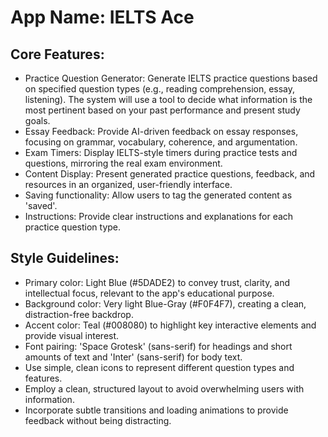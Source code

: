 # **App Name**: IELTS Ace

## Core Features:

- Practice Question Generator: Generate IELTS practice questions based on specified question types (e.g., reading comprehension, essay, listening). The system will use a tool to decide what information is the most pertinent based on your past performance and present study goals.
- Essay Feedback: Provide AI-driven feedback on essay responses, focusing on grammar, vocabulary, coherence, and argumentation.
- Exam Timers: Display IELTS-style timers during practice tests and questions, mirroring the real exam environment.
- Content Display: Present generated practice questions, feedback, and resources in an organized, user-friendly interface.
- Saving functionality: Allow users to tag the generated content as 'saved'.
- Instructions: Provide clear instructions and explanations for each practice question type.

## Style Guidelines:

- Primary color: Light Blue (#5DADE2) to convey trust, clarity, and intellectual focus, relevant to the app's educational purpose.
- Background color: Very light Blue-Gray (#F0F4F7), creating a clean, distraction-free backdrop.
- Accent color: Teal (#008080) to highlight key interactive elements and provide visual interest.
- Font pairing: 'Space Grotesk' (sans-serif) for headings and short amounts of text and 'Inter' (sans-serif) for body text.
- Use simple, clean icons to represent different question types and features.
- Employ a clean, structured layout to avoid overwhelming users with information.
- Incorporate subtle transitions and loading animations to provide feedback without being distracting.